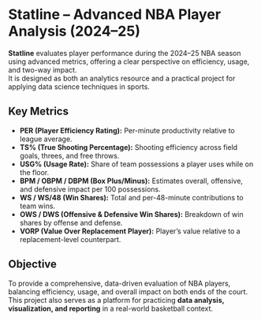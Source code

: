 # Statline – Advanced NBA Player Analysis (2024–25)

**Statline** evaluates player performance during the 2024–25 NBA season using advanced metrics, offering a clear perspective on efficiency, usage, and two-way impact.  
It is designed as both an analytics resource and a practical project for applying data science techniques in sports.

## Key Metrics
- **PER (Player Efficiency Rating):** Per-minute productivity relative to league average.  
- **TS% (True Shooting Percentage):** Shooting efficiency across field goals, threes, and free throws.  
- **USG% (Usage Rate):** Share of team possessions a player uses while on the floor.  
- **BPM / OBPM / DBPM (Box Plus/Minus):** Estimates overall, offensive, and defensive impact per 100 possessions.  
- **WS / WS/48 (Win Shares):** Total and per-48-minute contributions to team wins.  
- **OWS / DWS (Offensive & Defensive Win Shares):** Breakdown of win shares by offense and defense.  
- **VORP (Value Over Replacement Player):** Player’s value relative to a replacement-level counterpart.  

## Objective
To provide a comprehensive, data-driven evaluation of NBA players, balancing efficiency, usage, and overall impact on both ends of the court.  
This project also serves as a platform for practicing **data analysis, visualization, and reporting** in a real-world basketball context.
